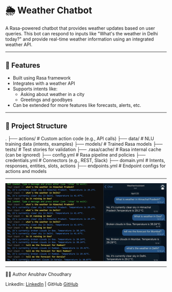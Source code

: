 # 🌦️ Weather Chatbot

A Rasa-powered chatbot that provides weather updates based on user queries. This bot can respond to inputs like "What's the weather in Delhi today?" and provide real-time weather information using an integrated weather API.

---

## 🧠 Features

- Built using Rasa framework
- Integrates with a weather API
- Supports intents like:
  - Asking about weather in a city
  - Greetings and goodbyes
- Can be extended for more features like forecasts, alerts, etc.

---

## 📁 Project Structure

.
├── actions/ # Custom action code (e.g., API calls)
├── data/ # NLU training data (intents, examples)
├── models/ # Trained Rasa models
├── tests/ # Test stories for validation
├── .rasa/cache/ # Rasa internal cache (can be ignored)
├── config.yml # Rasa pipeline and policies
├── credentials.yml # Connectors (e.g., REST, Slack)
├── domain.yml # Intents, responses, entities, slots, actions
├── endpoints.yml # Endpoint configs for actions and models


---

![Chatbot Output](./SS/chatbot%20output.jpg)


---

👨‍💻 Author
Anubhav Choudhary

LinkedIn: [LinkedIn](https://www.linkedin.com/in/anubhav-choudhary-35b8ab254/) | GitHub [GitHub](https://github.com/ANUBHAV0112)
